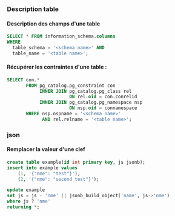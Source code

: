 ### Description table

#### Description des champs d'une table

```sql
SELECT * FROM information_schema.columns
WHERE
  table_schema = '<schema name>' AND
  table_name = '<table name>';
```

#### Récupérer les contraintes d'une table :

```sql
SELECT con.*
       FROM pg_catalog.pg_constraint con
            INNER JOIN pg_catalog.pg_class rel
                       ON rel.oid = con.conrelid
            INNER JOIN pg_catalog.pg_namespace nsp
                       ON nsp.oid = connamespace
       WHERE nsp.nspname = '<schema name>'
             AND rel.relname = '<table name>';
```

### json

#### Remplacer la valeur d'une clef

```sql
create table example(id int primary key, js jsonb);
insert into example values
    (1, '{"nme": "test"}'),
    (2, '{"nme": "second test"}');

update example
set js = js - 'nme' || jsonb_build_object('name', js->'nme')
where js ? 'nme'
returning *;
```